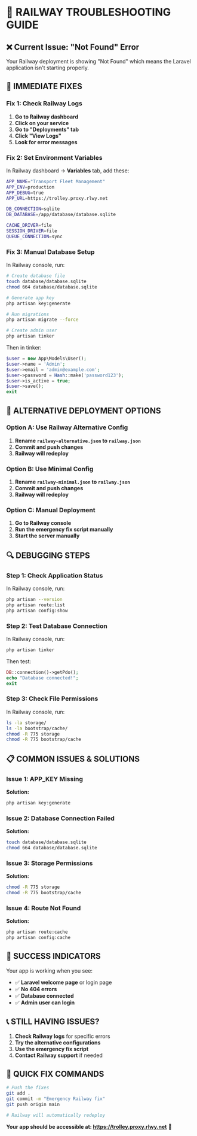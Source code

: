 # 🚨 RAILWAY TROUBLESHOOTING GUIDE

## **❌ Current Issue: "Not Found" Error**

Your Railway deployment is showing "Not Found" which means the Laravel application isn't starting properly.

## **🔧 IMMEDIATE FIXES**

### **Fix 1: Check Railway Logs**
1. **Go to Railway dashboard**
2. **Click on your service**
3. **Go to "Deployments" tab**
4. **Click "View Logs"**
5. **Look for error messages**

### **Fix 2: Set Environment Variables**
In Railway dashboard → **Variables** tab, add these:

```bash
APP_NAME="Transport Fleet Management"
APP_ENV=production
APP_DEBUG=true
APP_URL=https://trolley.proxy.rlwy.net

DB_CONNECTION=sqlite
DB_DATABASE=/app/database/database.sqlite

CACHE_DRIVER=file
SESSION_DRIVER=file
QUEUE_CONNECTION=sync
```

### **Fix 3: Manual Database Setup**
In Railway console, run:
```bash
# Create database file
touch database/database.sqlite
chmod 664 database/database.sqlite

# Generate app key
php artisan key:generate

# Run migrations
php artisan migrate --force

# Create admin user
php artisan tinker
```

Then in tinker:
```php
$user = new App\Models\User();
$user->name = 'Admin';
$user->email = 'admin@example.com';
$user->password = Hash::make('password123');
$user->is_active = true;
$user->save();
exit
```

## **🚀 ALTERNATIVE DEPLOYMENT OPTIONS**

### **Option A: Use Railway Alternative Config**
1. **Rename `railway-alternative.json` to `railway.json`**
2. **Commit and push changes**
3. **Railway will redeploy**

### **Option B: Use Minimal Config**
1. **Rename `railway-minimal.json` to `railway.json`**
2. **Commit and push changes**
3. **Railway will redeploy**

### **Option C: Manual Deployment**
1. **Go to Railway console**
2. **Run the emergency fix script manually**
3. **Start the server manually**

## **🔍 DEBUGGING STEPS**

### **Step 1: Check Application Status**
In Railway console, run:
```bash
php artisan --version
php artisan route:list
php artisan config:show
```

### **Step 2: Test Database Connection**
In Railway console, run:
```bash
php artisan tinker
```

Then test:
```php
DB::connection()->getPdo();
echo "Database connected!";
exit
```

### **Step 3: Check File Permissions**
In Railway console, run:
```bash
ls -la storage/
ls -la bootstrap/cache/
chmod -R 775 storage
chmod -R 775 bootstrap/cache
```

## **📋 COMMON ISSUES & SOLUTIONS**

### **Issue 1: APP_KEY Missing**
**Solution:**
```bash
php artisan key:generate
```

### **Issue 2: Database Connection Failed**
**Solution:**
```bash
touch database/database.sqlite
chmod 664 database/database.sqlite
```

### **Issue 3: Storage Permissions**
**Solution:**
```bash
chmod -R 775 storage
chmod -R 775 bootstrap/cache
```

### **Issue 4: Route Not Found**
**Solution:**
```bash
php artisan route:cache
php artisan config:cache
```

## **🎯 SUCCESS INDICATORS**

Your app is working when you see:
- ✅ **Laravel welcome page** or login page
- ✅ **No 404 errors**
- ✅ **Database connected**
- ✅ **Admin user can login**

## **📞 STILL HAVING ISSUES?**

1. **Check Railway logs** for specific errors
2. **Try the alternative configurations**
3. **Use the emergency fix script**
4. **Contact Railway support** if needed

## **🚀 QUICK FIX COMMANDS**

```bash
# Push the fixes
git add .
git commit -m "Emergency Railway fix"
git push origin main

# Railway will automatically redeploy
```

**Your app should be accessible at: https://trolley.proxy.rlwy.net** 🚀
